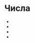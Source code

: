 # Числа

- <a href="integer.md" />
- <a href="enum.md" />
- <a href="real.md" />
- <a href="number_operator.md" />